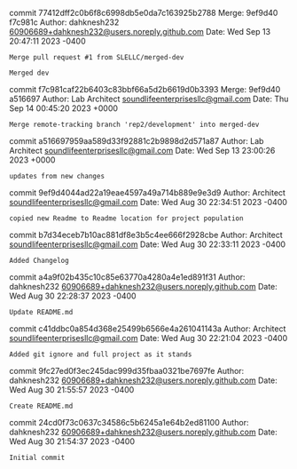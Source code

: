 commit 77412dff2c0b6f8c6998db5e0da7c163925b2788
Merge: 9ef9d40 f7c981c
Author: dahknesh232 <60906689+dahknesh232@users.noreply.github.com>
Date:   Wed Sep 13 20:47:11 2023 -0400

    Merge pull request #1 from SLELLC/merged-dev
    
    Merged dev

commit f7c981caf22b6403c83bbf66a5d2b6619d0b3393
Merge: 9ef9d40 a516697
Author: Lab Architect <soundlifeenterprisesllc@gmail.com>
Date:   Thu Sep 14 00:45:20 2023 +0000

    Merge remote-tracking branch 'rep2/development' into merged-dev

commit a516697959aa589d33f92881c2b9898d2d571a87
Author: Lab Architect <soundlifeenterprisesllc@gmail.com>
Date:   Wed Sep 13 23:00:26 2023 +0000

    updates from new changes

commit 9ef9d4044ad22a19eae4597a49a714b889e9e3d9
Author: Architect <soundlifeenterprisesllc@gmail.com>
Date:   Wed Aug 30 22:34:51 2023 -0400

    copied new Readme to Readme location for project population

commit b7d34eceb7b10ac881df8e3b5c4ee666f2928cbe
Author: Architect <soundlifeenterprisesllc@gmail.com>
Date:   Wed Aug 30 22:33:11 2023 -0400

    Added Changelog

commit a4a9f02b435c10c85e63770a4280a4e1ed891f31
Author: dahknesh232 <60906689+dahknesh232@users.noreply.github.com>
Date:   Wed Aug 30 22:28:37 2023 -0400

    Update README.md

commit c41ddbc0a854d368e25499b6566e4a261041143a
Author: Architect <soundlifeenterprisesllc@gmail.com>
Date:   Wed Aug 30 22:21:04 2023 -0400

    Added git ignore and full project as it stands

commit 9fc27ed0f3ec245dac999d35fbaa0321be7697fe
Author: dahknesh232 <60906689+dahknesh232@users.noreply.github.com>
Date:   Wed Aug 30 21:55:57 2023 -0400

    Create README.md

commit 24cd0f73c0637c34586c5b6245a1e64b2ed81100
Author: dahknesh232 <60906689+dahknesh232@users.noreply.github.com>
Date:   Wed Aug 30 21:54:37 2023 -0400

    Initial commit
